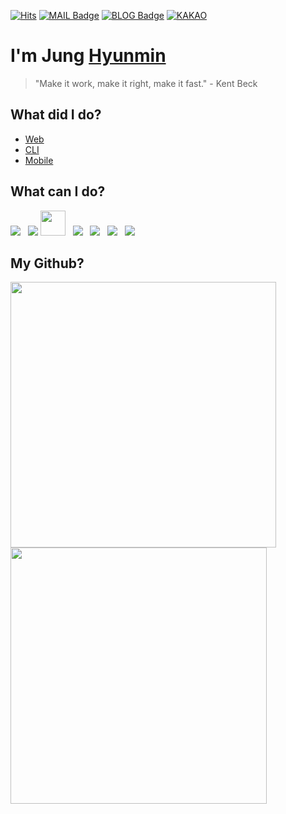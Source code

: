 [![Hits](https://hits.seeyoufarm.com/api/count/incr/badge.svg?url=https%3A%2F%2Fgithub.com%2Fhyunmindev&count_bg=%238327CE&title_bg=%23555555&icon=humblebundle.svg&icon_color=%23FFFFFF&title=yunmin%27s+View&edge_flat=false)](https://hits.seeyoufarm.com)
[![MAIL Badge](https://img.shields.io/badge/-MAIL-blueviolet)](mailto:jung@hyunmin.dev)
[![BLOG Badge](https://img.shields.io/badge/-BLOG-blueviolet)](https://blog.hyunmin.dev) 
[![KAKAO](https://img.shields.io/badge/-KAKAO-blueviolet)](https://open.kakao.com/o/sQsmVErc)
# I'm Jung [Hyunmin](https://www.hyunmin.dev)

> "Make it work, make it right, make it fast." - Kent Beck


## What did I do?
- [Web](https://github.com/hyunmindev/Web)
- [CLI](https://github.com/hyunmindev/CLI)
- [Mobile](https://github.com/hyunmindev/Mobile)


## What can I do?
<img src="https://img.icons8.com/color/40/000000/nodejs.png"/>&nbsp;&nbsp;
<img src="https://img.icons8.com/office/40/000000/react.png"/>
<img height="40" width="40" src="https://seeklogo.com/images/N/next-js-logo-8FCFF51DD2-seeklogo.com.png"/>&nbsp;&nbsp;
<img src="https://img.icons8.com/color/40/000000/vue-js.png"/>&nbsp;&nbsp;
<img src="https://img.icons8.com/color/40/000000/javascript--v1.png"/>&nbsp;&nbsp;
<img src="https://img.icons8.com/color/40/000000/typescript--v1.png"/>&nbsp;&nbsp;
<img src="https://img.icons8.com/color/40/000000/git.png"/>&nbsp;&nbsp;

## My Github?
<p>
  <img src="https://github-readme-stats.vercel.app/api?username=hyunmindev&show_icons=true&hide_border=false&count_private=true&theme=synthwave&line_height=30" width="425">
  <img src="https://github-readme-stats.vercel.app/api/top-langs/?username=hyunmindev&layout=compact&hide_border=false&theme=synthwave&count_private=true&hide=swift,kotlin,python,dart,ruby" width="410">
</p>
